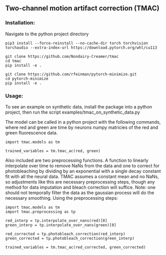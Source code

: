 ## Two-channel motion artifact correction (TMAC)

### Installation:
Navigate to the python project directory
```
pip3 install --force-reinstall --no-cache-dir torch torchvision torchaudio --extra-index-url https://download.pytorch.org/whl/cu113

git clone https://github.com/Nondairy-Creamer/tmac
cd tmac
pip install -e .

git clone https://github.com/rfeinman/pytorch-minimize.git
cd pytorch-minimize
pip install -e .
```

### Usage:
To see an example on synthetic data, install the package into a python project, then run the script examples/tmac_on_synthetic_data.py

The model can be called in a python project with the following commands, where red and green are time by neurons numpy matricies of the red and green fluorescence data.

```
import tmac.models as tm

trained_variables = tm.tmac_ac(red, green)
```

Also included are two preprocessing functions. A function to linearly interpolate over time to remove NaNs from the data and one to correct for photobleaching by dividing by an exponential with a single decay constant fit with all the neural data. TMAC assumes a constant mean and no NaNs, so adjustments like this are necessary preprocessing steps, though any method for data imputation and bleach correction will suffice. Note: one should not temporally filter the data as the gaussian process will do the necessary smoothing. Using the preprocessing steps:

```
import tmac.models as tm
import tmac.preprocessing as tp

red_interp = tp.interpolate_over_nans(red)[0]
green_interp = tp.interpolate_over_nans(green)[0]

red_corrected = tp.photobleach_correction(red_interp)
green_corrected = tp.photobleach_correction(green_interp)

trained_variables = tm.tmac_ac(red_corrected, green_corrected)
```
